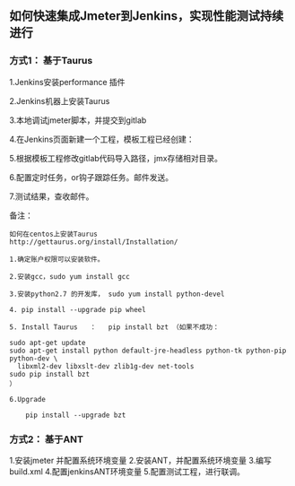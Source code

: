 ##  如何快速集成Jmeter到Jenkins，实现性能测试持续进行
### 方式1： 基于Taurus
1.Jenkins安装performance 插件

2.Jenkins机器上安装Taurus 

3.本地调试jmeter脚本，并提交到gitlab

4.在Jenkins页面新建一个工程，模板工程已经创建：

5.根据模板工程修改gitlab代码导入路径，jmx存储相对目录。

6.配置定时任务，or钩子跟踪任务。邮件发送。

7.测试结果，查收邮件。

备注：

    如何在centos上安装Taurus
    http://gettaurus.org/install/Installation/
    
    1.确定账户权限可以安装软件。
    
    2.安装gcc，sudo yum install gcc
    
    3.安装python2.7 的开发库， sudo yum install python-devel
    
    4. pip install --upgrade pip wheel
    
    5. Install Taurus   ：   pip install bzt （如果不成功：
    
    sudo apt-get update
    sudo apt-get install python default-jre-headless python-tk python-pip python-dev \
      libxml2-dev libxslt-dev zlib1g-dev net-tools
    sudo pip install bzt
    ）
    
    6.Upgrade
    
        pip install --upgrade bzt
        
        
### 方式2： 基于ANT
1.安装jmeter 并配置系统环境变量
2.安装ANT，并配置系统环境变量
3.编写build.xml
4.配置jenkinsANT环境变量
5.配置测试工程，进行联调。


      







